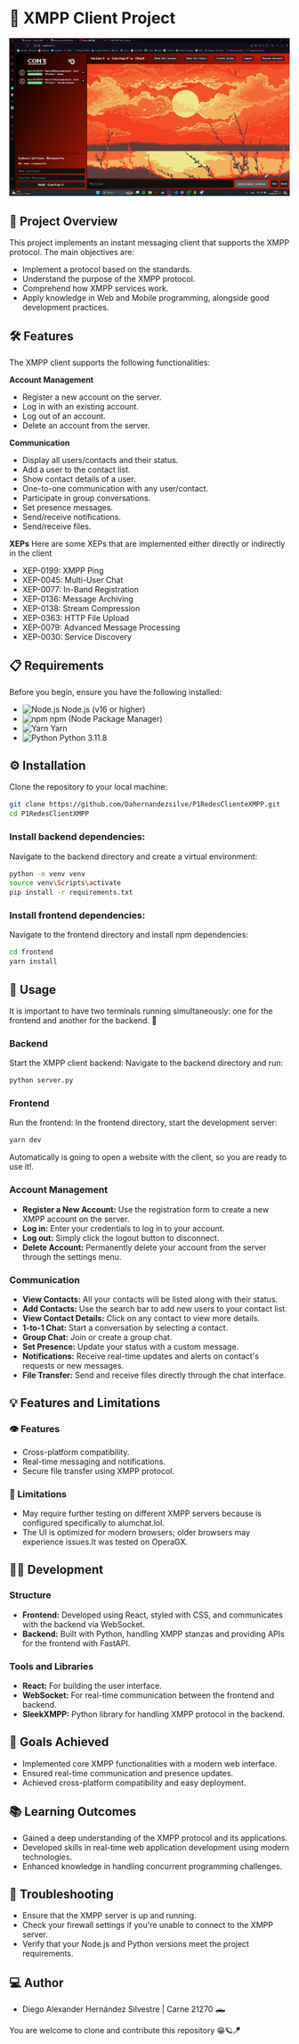 # 📱 XMPP Client Project
![Client](ClientsCapture.png)

## 🚀 Project Overview
This project implements an instant messaging client that supports the XMPP protocol. The main objectives are:
- Implement a protocol based on the standards.
- Understand the purpose of the XMPP protocol.
- Comprehend how XMPP services work.
- Apply knowledge in Web and Mobile programming, alongside good development practices.

## 🛠 Features
The XMPP client supports the following functionalities:

**Account Management**
- Register a new account on the server.
- Log in with an existing account.
- Log out of an account.
- Delete an account from the server.

**Communication** 
- Display all users/contacts and their status.
- Add a user to the contact list.
- Show contact details of a user.
- One-to-one communication with any user/contact.
- Participate in group conversations.
- Set presence messages.
- Send/receive notifications.
- Send/receive files.

**XEPs**
Here are some XEPs that are implemented either directly or indirectly in the client
- XEP-0199: XMPP Ping
- XEP-0045: Multi-User Chat
- XEP-0077: In-Band Registration
- XEP-0136: Message Archiving
- XEP-0138: Stream Compression
- XEP-0363: HTTP File Upload
- XEP-0079: Advanced Message Processing
- XEP-0030: Service Discovery

## 📋 Requirements

Before you begin, ensure you have the following installed:

- ![Node.js](https://img.shields.io/badge/Node.js-16.0.0%2B-green?logo=nodedotjs&logoColor=white) Node.js (v16 or higher)
- ![npm](https://img.shields.io/badge/npm-8.0.0%2B-red?logo=npm&logoColor=white) npm (Node Package Manager)
- ![Yarn](https://img.shields.io/badge/yarn-1.22.0%2B-blue?logo=yarn&logoColor=white) Yarn
- ![Python](https://img.shields.io/badge/Python-3.11.8-blue?logo=python&logoColor=white) Python 3.11.8


## ⚙️ Installation
Clone the repository to your local machine:

```bash
git clone https://github.com/Dahernandezsilve/P1RedesClienteXMPP.git
cd P1RedesClientXMPP
```

### Install backend dependencies:
Navigate to the backend directory and create a virtual environment:

```bash
python -m venv venv
source venv\Scripts\activate 
pip install -r requirements.txt
```

### Install frontend dependencies:
Navigate to the frontend directory and install npm dependencies:

```bash
cd frontend
yarn install
```

## 🚀 Usage
It is important to have two terminals running simultaneously: one for the frontend and another for the backend. 🚨

### Backend
Start the XMPP client backend:
Navigate to the backend directory and run:

```bash
python server.py
```

### Frontend
Run the frontend:
In the frontend directory, start the development server:

```bash
yarn dev
```

Automatically is going to open a website with the client, so you are ready to use it!.

### Account Management
- **Register a New Account:** Use the registration form to create a new XMPP account on the server.
- **Log in:** Enter your credentials to log in to your account.
- **Log out:** Simply click the logout button to disconnect.
- **Delete Account:** Permanently delete your account from the server through the settings menu.

### Communication
- **View Contacts:** All your contacts will be listed along with their status.
- **Add Contacts:** Use the search bar to add new users to your contact list.
- **View Contact Details:** Click on any contact to view more details.
- **1-to-1 Chat:** Start a conversation by selecting a contact.
- **Group Chat:** Join or create a group chat.
- **Set Presence:** Update your status with a custom message.
- **Notifications:** Receive real-time updates and alerts on contact's requests or new messages.
- **File Transfer:** Send and receive files directly through the chat interface.

## 💡 Features and Limitations

### 👁️ Features
- Cross-platform compatibility.
- Real-time messaging and notifications.
- Secure file transfer using XMPP protocol.

### 🚨 Limitations
- May require further testing on different XMPP servers because is configured specifically to alumchat.lol.
- The UI is optimized for modern browsers; older browsers may experience issues.It was tested on OperaGX.

## 👨‍💻 Development

### Structure
- **Frontend:** Developed using React, styled with CSS, and communicates with the backend via WebSocket.
- **Backend:** Built with Python, handling XMPP stanzas and providing APIs for the frontend with FastAPI.

### Tools and Libraries
- **React:** For building the user interface.
- **WebSocket:** For real-time communication between the frontend and backend.
- **SleekXMPP:** Python library for handling XMPP protocol in the backend.

## 🎯 Goals Achieved
- Implemented core XMPP functionalities with a modern web interface.
- Ensured real-time communication and presence updates.
- Achieved cross-platform compatibility and easy deployment.

## 📚 Learning Outcomes
- Gained a deep understanding of the XMPP protocol and its applications.
- Developed skills in real-time web application development using modern technologies.
- Enhanced knowledge in handling concurrent programming challenges.

## 🔧 Troubleshooting
- Ensure that the XMPP server is up and running.
- Check your firewall settings if you're unable to connect to the XMPP server.
- Verify that your Node.js and Python versions meet the project requirements.

## 💻 Author
- Diego Alexander Hernández Silvestre | Carne 21270 🛻

You are welcome to clone and contribute this repository 😁🪐🪁